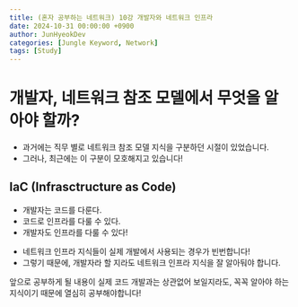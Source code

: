 ```yaml
---
title: (혼자 공부하는 네트워크) 10강 개발자와 네트워크 인프라
date: 2024-10-31 00:00:00 +0900
author: JunHyeokDev
categories: [Jungle Keyword, Network]
tags: [Study]
---
```


# 개발자, 네트워크 참조 모델에서 무엇을 알아야 할까?

<!-- ![Desktop View](/assets/network_for_dev.png){: width="700" height="400" } -->

- 과거에는 직무 별로 네트워크 참조 모델 지식을 구분하던 시절이 있었습니다.
- 그러나, 최근에는 이 구분이 모호해지고 있습니다!

## IaC (Infrasctructure as Code)

- 개발자는 코드를 다룬다.
- 코드로 인프라를 다룰 수 있다.
- 개발자도 인프라를 다룰 수 있다!

<!-- ![Desktop View](/assets/Network_low_level.png){: width="700" height="400" } -->

- 네트워크 인프라 지식들이 실제 개발에서 사용되는 경우가 빈번합니다!
- 그렇기 때문에, 개발자라 할 지라도 네트워크 인프라 지식을 잘 알아둬야 합니다.

앞으로 공부하게 될 내용이 실제 코드 개발과는 상관없어 보일지라도, 꼭꼭 알아야 하는 지식이기 때문에 열심히 공부해야합니다!